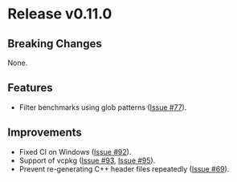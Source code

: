 # Release v0.11.0

## Breaking Changes

None.

## Features

- Filter benchmarks using glob patterns ([Issue #77](https://gitlab.com/MusicScience37Projects/utility-libraries/cpp-stat-bench/-/issues/77)).

## Improvements

- Fixed CI on Windows ([Issue #92](https://gitlab.com/MusicScience37Projects/utility-libraries/cpp-stat-bench/-/issues/92)).
- Support of vcpkg ([Issue #93](https://gitlab.com/MusicScience37Projects/utility-libraries/cpp-stat-bench/-/issues/93), [Issue #95](https://gitlab.com/MusicScience37Projects/utility-libraries/cpp-stat-bench/-/issues/95)).
- Prevent re-generating C++ header files repeatedly ([Issue #69](https://gitlab.com/MusicScience37Projects/utility-libraries/cpp-stat-bench/-/issues/69)).
